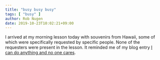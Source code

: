 ```yaml
---
title: "busy busy busy"
tags: [ "busy" ]
author: Rob Nugen
date: 2019-10-23T10:02:21+09:00
---
```


I arrived at my morning lesson today with souvenirs from Hawaii, some
of which were specifically requested by specific people.  None of the
requesters were present in the lesson.  It reminded me of my blog
entry [I can do anything and no one cares](/blog/2019/09/18/i-can-choose-to-do-anything-and-no-one-really-cares/).


